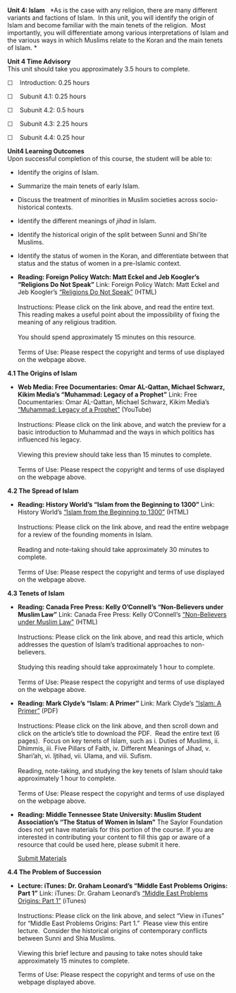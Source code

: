 **Unit 4: Islam** <span id="4"></span> 
*As is the case with any religion, there are many different variants and
factions of Islam.  In this unit, you will identify the origin of Islam
and become familiar with the main tenets of the religion.  Most
importantly, you will differentiate among various interpretations of
Islam and the various ways in which Muslims relate to the Koran and the
main tenets of Islam. *

**Unit 4 Time Advisory**  
This unit should take you approximately 3.5 hours to complete.  
  
 ☐    Introduction: 0.25 hours  
  
 ☐    Subunit 4.1: 0.25 hours  
  
 ☐    Subunit 4.2: 0.5 hours  
  
 ☐    Subunit 4.3: 2.25 hours  
  
 ☐    Subunit 4.4: 0.25 hour

**Unit4 Learning Outcomes**  
Upon successful completion of this course, the student will be able
to:  
-   Identify the origins of Islam.
-   Summarize the main tenets of early Islam.
-   Discuss the treatment of minorities in Muslim societies across
    socio-historical contexts.
-   Identify the different meanings of *jihad* in Islam.
-   Identify the historical origin of the split between Sunni and
    Shi’ite Muslims.
-   Identify the status of women in the Koran, and differentiate between
    that status and the status of women in a pre-Islamic context.

-   **Reading: Foreign Policy Watch: Matt Eckel and Jeb Koogler’s
    “Religions Do Not Speak”**
    Link: Foreign Policy Watch: Matt Eckel and Jeb Koogler’s [“Religions
    Do Not Speak”](http://fpwatch.com/?p=1774) (HTML)  
        
     Instructions: Please click on the link above, and read the entire
    text.  This reading makes a useful point about the impossibility of
    fixing the meaning of any religious tradition.  
        
     You should spend approximately 15 minutes on this resource.  
        
     Terms of Use: Please respect the copyright and terms of use
    displayed on the webpage above.

**4.1 The Origins of Islam** <span id="4.1"></span> 
-   **Web Media: Free Documentaries: Omar AL-Qattan, Michael Schwarz,
    Kikim Media’s “Muhammad: Legacy of a Prophet”**
    Link: Free Documentaries: Omar AL-Qattan, Michael Schwarz, Kikim
    Media’s [“Muhammad: Legacy of a
    Prophet”](http://www.freedocumentaries.org/int.php?filmID=56)
    (YouTube)  
        
     Instructions: Please click on the link above, and watch the preview
    for a basic introduction to Muhammad and the ways in which politics
    has influenced his legacy.  
        
     Viewing this preview should take less than 15 minutes to
    complete.  
        
     Terms of Use: Please respect the copyright and terms of use
    displayed on the webpage above.

**4.2 The Spread of Islam** <span id="4.2"></span> 
-   **Reading: History World’s “Islam from the Beginning to 1300”**
    Link: History World’s [“Islam from the Beginning to
    1300”](http://history-world.org/islam4.htm) (HTML)  
        
     Instructions: Please click on the link above, and read the entire
    webpage for a review of the founding moments in Islam.  
        
     Reading and note-taking should take approximately 30 minutes to
    complete.  
        
     Terms of Use: Please respect the copyright and terms of use
    displayed on the webpage above.

**4.3 Tenets of Islam** <span id="4.3"></span> 
-   **Reading: Canada Free Press: Kelly O’Connell’s “Non-Believers under
    Muslim Law”**
    Link: Canada Free Press: Kelly O’Connell’s [“Non-Believers under
    Muslim Law”](http://www.canadafreepress.com/index.php/article/28334)
    (HTML)  
        
     Instructions: Please click on the link above, and read this
    article, which addresses the question of Islam’s traditional
    approaches to non-believers.  
        
     Studying this reading should take approximately 1 hour to
    complete.  
        
     Terms of Use: Please respect the copyright and terms of use
    displayed on the webpage above.

-   **Reading: Mark Clyde’s “Islam: A Primer”**
    Link: Mark Clyde’s [“Islam: A
    Primer”](http://www.fas.org/sgp/crs/misc/) (PDF)  
        
     Instructions: Please click on the link above, and then scroll down
    and click on the article’s title to download the PDF.  Read the
    entire text (6 pages).  Focus on key tenets of Islam, such as i.
    Duties of Muslims, ii. Dhimmis, iii. Five Pillars of Faith, iv.
    Different Meanings of Jihad, v. Shari’ah, vi. Ijtihad, vii. Ulama,
    and viii. Sufism.  
        
     Reading, note-taking, and studying the key tenets of Islam should
    take approximately 1 hour to complete.  
        
     Terms of Use: Please respect the copyright and terms of use
    displayed on the webpage above.

-   **Reading: Middle Tennessee State University: Muslim Student
    Association’s “The Status of Women in Islam”**
    The Saylor Foundation does not yet have materials for this portion
    of the course. If you are interested in contributing your content to
    fill this gap or aware of a resource that could be used here, please
    submit it here.

    [Submit Materials](/contribute/)

**4.4 The Problem of Succession** <span id="4.4"></span> 
-   **Lecture: iTunes: Dr. Graham Leonard’s “Middle East Problems
    Origins: Part 1”**
    Link: iTunes: Dr. Graham Leonard’s [“Middle East Problems Origins:
    Part
    1”](http://itunes.apple.com/us/itunes-u/leonard-on-the-middle-east/id384930517)
    (iTunes)  
        
     Instructions: Please click on the link above, and select “View in
    iTunes” for “Middle East Problems Origins: Part 1.”  Please view
    this entire lecture.  Consider the historical origins of
    contemporary conflicts between Sunni and Shia Muslims.  
        
     Viewing this brief lecture and pausing to take notes should take
    approximately 15 minutes to complete.  
      
     Terms of Use: Please respect the copyright and terms of use on the
    webpage displayed above.


